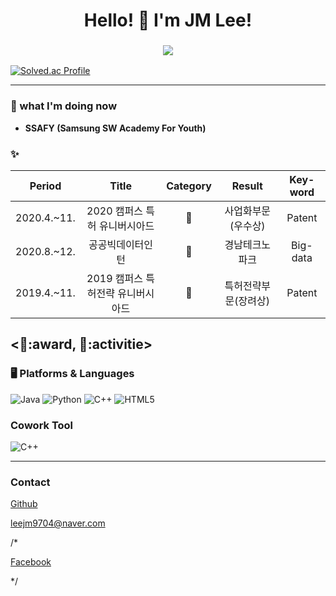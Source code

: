 <div align="center">
  <h1> Hello! 👋 I'm JM Lee! <h3>
  <a href="https://hits.seeyoufarm.com"><img src="https://hits.seeyoufarm.com/api/count/incr/badge.svg?url=https%3A%2F%2Fgithub.com%2Fgjbae1212%2Fhit-counter&count_bg=%23FFB679&title_bg=%23FF9337&icon=&icon_color=%235B5B5B&title=hits&edge_flat=false"/></a>
  

</div>

[![Solved.ac Profile](http://mazassumnida.wtf/api/v2/generate_badge?boj=usedupnote)](https://solved.ac/usedupnote/)

<!--
##### 😄 자기소개 : 
-->

---

### 🌱 what I'm doing now
- **SSAFY (Samsung SW Academy For Youth)**


### ✨
|Period|Title|Category|Result|Key-word|
|:---:|:---:|:---:|:---:|:---:|
|2020.4.~11.|2020 캠퍼스 특허 유니버시아드|🥇|사업화부문(우수상)|Patent|
|2020.8.~12.|공공빅데이터인턴|🚀|경남테크노파크|Big-data|
|2019.4.~11.|2019 캠퍼스 특허전략 유니버시아드|🥇|특허전략부문(장려상)|Patent|


<🥇:award, 🚀:activitie>
---

### 🖥 Platforms & Languages
![Java](https://img.shields.io/badge/Java-007396.svg?&style=for-the-badge&logo=Java&logoColor=white)
![Python](https://img.shields.io/badge/Python-3776AB.svg?&style=for-the-badge&logo=Python&logoColor=white)
![C++](https://img.shields.io/badge/c++-00599C.svg?&style=for-the-badge&logo=c++&logoColor=white)
![HTML5](https://img.shields.io/badge/HTML-E34F26.svg?&style=for-the-badge&logo=HTML5&logoColor=white)

### Cowork Tool
![C++](https://img.shields.io/badge/C++-00599C.svg?&style=for-the-badge&logo=C++&logoColor=white)
  
---

### Contact
<p>
  <i class="fa fa-github" aria-hidden="true"></i>
  <a href="https://www.github.com/usedupnote">Github</a>
</p>      
<p>
  <i class="fa fa-envelope" aria-hidden="true"></i>
  <a href="mailto:leejm9704@naver.com">leejm9704@naver.com</a>
</p>
/*
<p>
  <i class="fa fa-facebook" aria-hidden="true"></i>
  <a href="페이스북 연결 주소">Facebook</a>
</p>
*/

<!--
**usedupnote/usedupnote** is a ✨ _special_ ✨ repository because its `README.md` (this file) appears on your GitHub profile.

Here are some ideas to get you started:

- 🔭 I’m currently working on ...
- 👯 I’m looking to collaborate on ...
- 🤔 I’m looking for help with ...
- 💬 Ask me about ...
- 📫 How to reach me: ...
- 😄 Pronouns: ...
- ⚡ Fun fact: ...
-->
